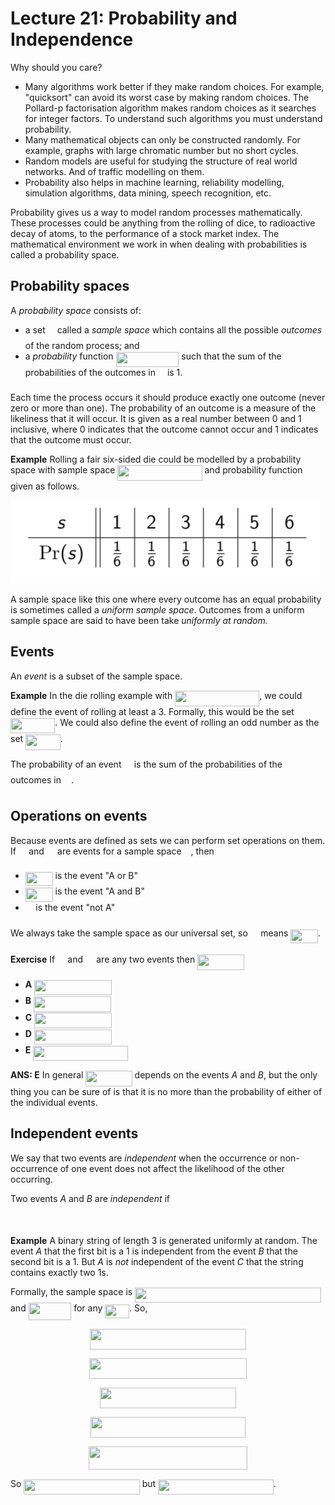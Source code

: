 # Lecture 21: Probability and Independence

Why should you care?

- Many algorithms work better if they make random choices. For example,
  "quicksort" can avoid its worst case by making random choices. The Pollard-p
  factorisation algorithm makes random choices as it searches for integer
  factors. To understand such algorithms you must understand probability.
- Many mathematical objects can only be constructed randomly. For example,
  graphs with large chromatic number but no short cycles.
- Random models are useful for studying the structure of real world networks.
  And of traffic modelling on them.
- Probability also helps in machine learning, reliability modelling, simulation
  algorithms, data mining, speech recognition, etc.

Probability gives us a way to model random processes mathematically. These
processes could be anything from the rolling of dice, to radioactive decay of
atoms, to the performance of a stock market index. The mathematical environment
we work in when dealing with probabilities is called a probability space.

## Probability spaces

A _probability space_ consists of:

- a set <img src="/lectures/tex/e257acd1ccbe7fcb654708f1a866bfe9.svg?invert_in_darkmode&sanitize=true" align=middle width=11.027402099999989pt height=22.465723500000017pt/> called a _sample space_ which contains all the possible _outcomes_
  of the random process; and
- a _probability_ function <img src="/lectures/tex/dae2fb2d51b864f3b89cdf9bdc2d9c6d.svg?invert_in_darkmode&sanitize=true" align=middle width=100.79876069999997pt height=24.65753399999998pt/> such that the sum of the
  probabilities of the outcomes in <img src="/lectures/tex/e257acd1ccbe7fcb654708f1a866bfe9.svg?invert_in_darkmode&sanitize=true" align=middle width=11.027402099999989pt height=22.465723500000017pt/> is 1.

Each time the process occurs it should produce exactly one outcome (never zero
or more than one). The probability of an outcome is a measure of the likeliness
that it will occur. It is given as a real number between 0 and 1 inclusive,
where 0 indicates that the outcome cannot occur and 1 indicates that the outcome
must occur.


**Example** Rolling a fair six-sided die could be modelled by a probability
space with sample space <img src="/lectures/tex/dced7542a67b354865f3110e1e97f3e1.svg?invert_in_darkmode&sanitize=true" align=middle width=135.22810454999998pt height=24.65753399999998pt/> and probability function <img src="/lectures/tex/b83c728e70e3858d005e7af8724a31f4.svg?invert_in_darkmode&sanitize=true" align=middle width=17.62562669999999pt height=22.465723500000017pt/>
given as follows.

![](images/L21-P6.png)

A sample space like this one where every outcome has an equal probability is
sometimes called a _uniform sample space_. Outcomes from a uniform sample space
are said to have been take _uniformly at random._

## Events

An _event_ is a subset of the sample space.

**Example** In the die rolling example with <img src="/lectures/tex/dced7542a67b354865f3110e1e97f3e1.svg?invert_in_darkmode&sanitize=true" align=middle width=135.22810454999998pt height=24.65753399999998pt/>, we could
define the event of rolling at least a 3. Formally, this would be the set
<img src="/lectures/tex/f4dc57cef2859c4e72a0bf2213936fbd.svg?invert_in_darkmode&sanitize=true" align=middle width=71.23290569999999pt height=24.65753399999998pt/>. We could also define the event of rolling an odd number as the
set <img src="/lectures/tex/6b1e058bcb7bf32e190f9d1c31ecee00.svg?invert_in_darkmode&sanitize=true" align=middle width=55.70781314999999pt height=24.65753399999998pt/>.

The probability of an event <img src="/lectures/tex/53d147e7f3fe6e47ee05b88b166bd3f6.svg?invert_in_darkmode&sanitize=true" align=middle width=12.32879834999999pt height=22.465723500000017pt/> is the sum of the probabilities of the outcomes
in <img src="/lectures/tex/53d147e7f3fe6e47ee05b88b166bd3f6.svg?invert_in_darkmode&sanitize=true" align=middle width=12.32879834999999pt height=22.465723500000017pt/>.

## Operations on events

Because events are defined as sets we can perform set operations on them. If <img src="/lectures/tex/53d147e7f3fe6e47ee05b88b166bd3f6.svg?invert_in_darkmode&sanitize=true" align=middle width=12.32879834999999pt height=22.465723500000017pt/>
and <img src="/lectures/tex/61e84f854bc6258d4108d08d4c4a0852.svg?invert_in_darkmode&sanitize=true" align=middle width=13.29340979999999pt height=22.465723500000017pt/> are events for a sample space <img src="/lectures/tex/e257acd1ccbe7fcb654708f1a866bfe9.svg?invert_in_darkmode&sanitize=true" align=middle width=11.027402099999989pt height=22.465723500000017pt/>, then

- <img src="/lectures/tex/d125f2409905fcd5b28b7846e0c5d41f.svg?invert_in_darkmode&sanitize=true" align=middle width=43.88690624999999pt height=22.465723500000017pt/> is the event "A or B"
- <img src="/lectures/tex/b0c1a78bbd8d865698d311abad4d5d92.svg?invert_in_darkmode&sanitize=true" align=middle width=43.88690624999999pt height=22.465723500000017pt/> is the event "A and B"
- <img src="/lectures/tex/b0faed3cbd132eca34ea20e3d1bd99c3.svg?invert_in_darkmode&sanitize=true" align=middle width=12.55717814999999pt height=26.97711060000001pt/> is the event "not A"

We always take the sample space as our universal set, so <img src="/lectures/tex/b0faed3cbd132eca34ea20e3d1bd99c3.svg?invert_in_darkmode&sanitize=true" align=middle width=12.55717814999999pt height=26.97711060000001pt/> means <img src="/lectures/tex/4213e756964d2192a0c4121eaa11da50.svg?invert_in_darkmode&sanitize=true" align=middle width=43.447372649999984pt height=22.465723500000017pt/>.

**Exercise** If <img src="/lectures/tex/53d147e7f3fe6e47ee05b88b166bd3f6.svg?invert_in_darkmode&sanitize=true" align=middle width=12.32879834999999pt height=22.465723500000017pt/> and <img src="/lectures/tex/61e84f854bc6258d4108d08d4c4a0852.svg?invert_in_darkmode&sanitize=true" align=middle width=13.29340979999999pt height=22.465723500000017pt/> are any two events then <img src="/lectures/tex/28b5a4a44aa801bbe67b4e1aad986480.svg?invert_in_darkmode&sanitize=true" align=middle width=74.29794074999998pt height=24.65753399999998pt/>

- **A** <img src="/lectures/tex/59dd54b8428391a4142f8b33f6381e55.svg?invert_in_darkmode&sanitize=true" align=middle width=123.8870061pt height=24.65753399999998pt/>
- **B** <img src="/lectures/tex/bcfabe6e1e7795be9ba6d5ee8b986499.svg?invert_in_darkmode&sanitize=true" align=middle width=123.8870061pt height=24.65753399999998pt/>
- **C** <img src="/lectures/tex/e6057fc1eff7a46024cd9658518c5564.svg?invert_in_darkmode&sanitize=true" align=middle width=123.8870061pt height=24.65753399999998pt/>
- **D** <img src="/lectures/tex/c79e9922b7ccbc9502b51f155bdcae1f.svg?invert_in_darkmode&sanitize=true" align=middle width=123.8870061pt height=24.65753399999998pt/>
- **E** <img src="/lectures/tex/e96b2f51cd2189a19551f6d0371c47d5.svg?invert_in_darkmode&sanitize=true" align=middle width=151.28447564999996pt height=24.65753399999998pt/>

**ANS: E** In general <img src="/lectures/tex/3b71f17c7a65a2decc536b81dad249fe.svg?invert_in_darkmode&sanitize=true" align=middle width=74.29794074999998pt height=24.65753399999998pt/> depends on the events _A_ and _B_, but the
only thing you can be sure of is that it is no more than the probability of
either of the individual events.

## Independent events
We say that two events are _independent_ when the occurrence or non-occurrence
of one event does not affect the likelihood of the other occurring.

Two events _A_ and _B_ are _independent_ if

<p align="center"><img src="/lectures/tex/852b42745a108df4fc2dec378be9a47e.svg?invert_in_darkmode&sanitize=true" align=middle width=185.3995143pt height=16.438356pt/></p>

**Example** A binary string of length 3 is generated uniformly at random. The
event _A_ that the first bit is a 1 is independent from the event _B_ that the
second bit is a 1. But _A_ is _not_ independent of the event _C_ that the string
contains exactly two 1s.

Formally, the sample space is <img src="/lectures/tex/0000e783732a19a196904aaaafb6200e.svg?invert_in_darkmode&sanitize=true" align=middle width=297.7856408999999pt height=24.65753399999998pt/>
and <img src="/lectures/tex/cbf67d64a02e3597be2b12954fc34f72.svg?invert_in_darkmode&sanitize=true" align=middle width=68.55929519999998pt height=27.77565449999998pt/> for any <img src="/lectures/tex/2d8cca33f0ee74986943da285a93a659.svg?invert_in_darkmode&sanitize=true" align=middle width=38.82401819999999pt height=22.465723500000017pt/>. So,

<p align="center"><img src="/lectures/tex/f0b72656dd4477da8a9d8001abaf73b6.svg?invert_in_darkmode&sanitize=true" align=middle width=249.73525665pt height=32.990165999999995pt/></p>
<p align="center"><img src="/lectures/tex/87dd06b1cbe048e59093ae32f678dfb2.svg?invert_in_darkmode&sanitize=true" align=middle width=251.664468pt height=32.990165999999995pt/></p>
<p align="center"><img src="/lectures/tex/fc8502b5b118f76aff98f646934a99ee.svg?invert_in_darkmode&sanitize=true" align=middle width=218.96342325pt height=32.990165999999995pt/></p>
<p align="center"><img src="/lectures/tex/8d267e27d807df190abf590b0a3e9225.svg?invert_in_darkmode&sanitize=true" align=middle width=248.92443839999999pt height=32.990165999999995pt/></p>
<p align="center"><img src="/lectures/tex/b107dd928ec9bbb0fc8098d9b8140c7a.svg?invert_in_darkmode&sanitize=true" align=middle width=254.94838874999996pt height=37.099754999999995pt/></p>

So <img src="/lectures/tex/67bdfcb9ff2d468183db604179645a91.svg?invert_in_darkmode&sanitize=true" align=middle width=185.39951429999996pt height=24.65753399999998pt/> but <img src="/lectures/tex/d9a0611dc7268248572bc0d4e0211baa.svg?invert_in_darkmode&sanitize=true" align=middle width=184.66198079999998pt height=24.65753399999998pt/>.
